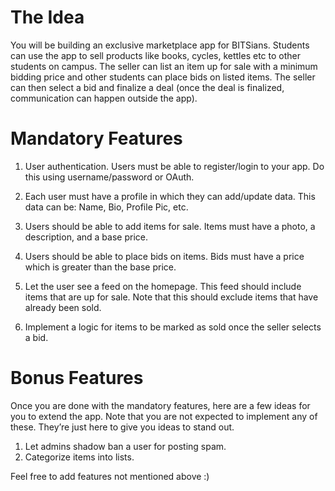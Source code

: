 # The Idea

You will be building an exclusive marketplace app for BITSians. Students can use the app to sell products like books, cycles, kettles etc to other students on campus. The seller can list an item up for sale with a minimum bidding price and other students can place bids on listed items. The seller can then select a bid and finalize a deal (once the deal is finalized, communication can happen outside the app).

# Mandatory Features

1. User authentication. Users must be able to register/login to your app. Do this using username/password or OAuth.
2. Each user must have a profile in which they can add/update data. This data can be: Name, Bio, Profile Pic, etc.

3. Users should be able to add items for sale. Items must have a photo, a description, and a base price.

4. Users should be able to place bids on items. Bids must have a price which is greater than the base price.
5. Let the user see a feed on the homepage. This feed should include items that are up for sale. Note that this should exclude items that have already been sold.
6. Implement a logic for items to be marked as sold once the seller selects a bid.

# Bonus Features

Once you are done with the mandatory features, here are a few ideas for you to extend the app. Note that you are not expected to implement any of these. They’re just here to give you ideas to stand out.

1. Let admins shadow ban a user for posting spam.
2. Categorize items into lists.

Feel free to add features not mentioned above :)
